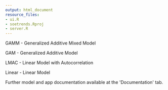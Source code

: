 ```yaml
---
output: html_document
resource_files:
- ui.R
- soetrends.Rproj
- server.R
---
```

GAMM - Generalized Additive Mixed Model

GAM - Generalized Additive Model

LMAC - Linear Model with Autocorrelation

Linear - Linear Model

Further model and app documentation available at the 'Documentation' tab. 
